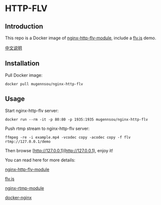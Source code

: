 # HTTP-FLV

## Introduction

This repo is a Docker image of [nginx-http-flv-module](https://github.com/winshining/nginx-http-flv-module), include a [flv.js](https://github.com/bilibili/flv.js) demo.

[中文说明](README_CN.md)

## Installation

Pull Docker image:
```shell
docker pull mugennsou/nginx-http-flv
```

## Usage

Start nginx-http-flv server:

```shell
docker run --rm -it -p 80:80 -p 1935:1935 mugennsou/nginx-http-flv
```

Push rtmp stream to nginx-http-flv server:

```shell
ffmpeg -re -i example.mp4 -vcodec copy -acodec copy -f flv rtmp://127.0.0.1/demo
```

Then browse [http://127.0.0.1](http://127.0.0.1), enjoy it!

You can read here for more details:

[nginx-http-flv-module](https://github.com/winshining/nginx-http-flv-module)

[flv.js](https://github.com/bilibili/flv.js)

[nginx-rtmp-module](https://github.com/arut/nginx-rtmp-module)

[docker-nginx](https://github.com/nginxinc/docker-nginx)